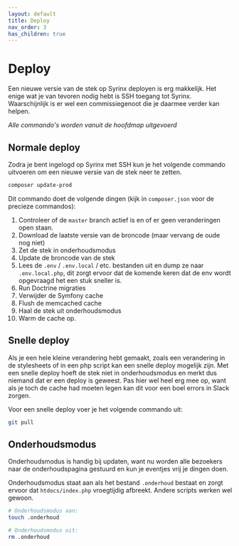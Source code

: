 ```yaml
---
layout: default
title: Deploy
nav_order: 3
has_children: true
---
```


# Deploy

Een nieuwe versie van de stek op Syrinx deployen is erg makkelijk. Het enige wat je van tevoren nodig hebt is SSH toegang tot Syrinx. Waarschijnlijk is er wel een commissiegenoot die je daarmee verder kan helpen.

_Alle commando's worden vanuit de hoofdmap uitgevoerd_

## Normale deploy

Zodra je bent ingelogd op Syrinx met SSH kun je het volgende commando uitvoeren om een nieuwe versie van de stek neer te zetten.

```bash
composer update-prod
```

Dit commando doet de volgende dingen (kijk in `composer.json` voor de precieze commandos):

1. Controleer of de `master` branch actief is en of er geen veranderingen open staan.
1. Download de laatste versie van de broncode (maar vervang de oude nog niet)
1. Zet de stek in onderhoudsmodus
1. Update de broncode van de stek
1. Lees de `.env` / `.env.local` / etc. bestanden uit en dump ze naar `.env.local.php`, dit zorgt ervoor dat de komende keren dat de env wordt opgevraagd het een stuk sneller is.
1. Run Doctrine migraties
1. Verwijder de Symfony cache
1. Flush de memcached cache
1. Haal de stek uit onderhoudsmodus
1. Warm de cache op.

## Snelle deploy

Als je een hele kleine verandering hebt gemaakt, zoals een verandering in de stylesheets of in een php script kan een snelle deploy mogelijk zijn. Met een snelle deploy hoeft de stek niet in onderhoudsmodus en merkt dus niemand dat er een deploy is geweest. Pas hier wel heel erg mee op, want als je toch de cache had moeten legen kan dit voor een boel errors in Slack zorgen.

Voor een snelle deploy voer je het volgende commando uit:

```bash
git pull
```

## Onderhoudsmodus

Onderhoudsmodus is handig bij updaten, want nu worden alle bezoekers naar de onderhoudspagina gestuurd en kun je eventjes vrij je dingen doen.

Onderhoudsmodus staat aan als het bestand `.onderhoud` bestaat en zorgt ervoor dat `htdocs/index.php` vroegtijdig afbreekt. Andere scripts werken wel gewoon.

```bash
# Onderhoudsmodus aan:
touch .onderhoud

# Onderhoudsmodus uit:
rm .onderhoud
```
